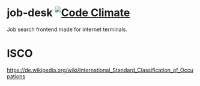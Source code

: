 # job-desk [![Code Climate](https://codeclimate.com/github/alv-ch/job-desk/badges/gpa.svg)](https://codeclimate.com/github/alv-ch/job-desk)
Job search frontend made for internet terminals.


# ISCO
https://de.wikipedia.org/wiki/International_Standard_Classification_of_Occupations
